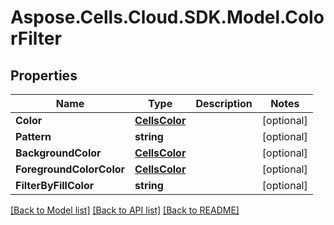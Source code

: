 # Aspose.Cells.Cloud.SDK.Model.ColorFilter
## Properties

Name | Type | Description | Notes
------------ | ------------- | ------------- | -------------
**Color** | [**CellsColor**](CellsColor.md) |  | [optional] 
**Pattern** | **string** |  | [optional] 
**BackgroundColor** | [**CellsColor**](CellsColor.md) |  | [optional] 
**ForegroundColorColor** | [**CellsColor**](CellsColor.md) |  | [optional] 
**FilterByFillColor** | **string** |  | [optional] 

[[Back to Model list]](../README.md#documentation-for-models) [[Back to API list]](../README.md#documentation-for-api-endpoints) [[Back to README]](../README.md)

